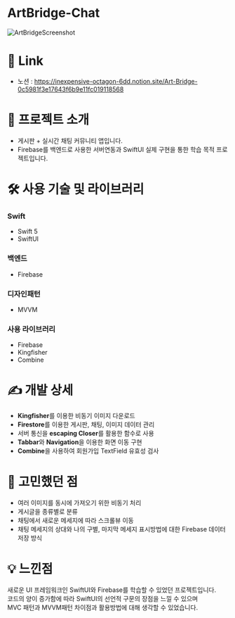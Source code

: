 # ArtBridge-Chat
![ArtBridgeScreenshot](https://user-images.githubusercontent.com/54075367/228310426-70b8cc46-6482-4cc7-8ebe-5169581b2f73.png)

# 🔗 Link
* 노션 : https://inexpensive-octagon-6dd.notion.site/Art-Bridge-0c5981f3e17643f6b9e11fc019118568
# 📝 프로젝트 소개
* 게시판 + 실시간 채팅 커뮤니티 앱입니다.
* Firebase를 백엔드로 사용한 서버연동과 SwiftUI 실제 구현을 통한 학습 목적 프로젝트입니다.

# 🛠 사용 기술 및 라이브러리

### Swift
* Swift 5
* SwiftUI

### 백엔드
* Firebase

### 디자인패턴
* MVVM

### 사용 라이브러리
* Firebase
* Kingfisher
* Combine

# ✍️ 개발 상세
* **Kingfisher**를 이용한 비동기 이미지 다운로드
* **Firestore**를 이용한 게시판, 채팅, 이미지 데이터 관리
* 서버 통신을 **escaping Closer**를 활용한 함수로 사용
* **Tabbar**와 **Navigation**을 이용한 화면 이동 구현
* **Combine**을 사용하여 회원가입 TextField 유효성 검사 

# 🤔 고민했던 점
* 여러 이미지를 동시에 가져오기 위한 비동기 처리
* 게시글을 종류별로 분류
* 채팅에서 새로운 메세지에 따라 스크롤뷰 이동
* 채팅 메세지의 상대와 나의 구별, 마지막 메세지 표시방법에 대한 Firebase 데이터 저장 방식

# 💡 느낀점
새로운 UI 프레임워크인 SwiftUI와 Firebase를 학습할 수 있었던 프로젝트입니다.</br>
코드의 양이 증가함에 따라 SwiftUI의 선언적 구문의 장점을 느낄 수 있으며</br>
MVC 패턴과 MVVM패턴 차이점과 활용방법에 대해 생각할 수 있었습니다.
